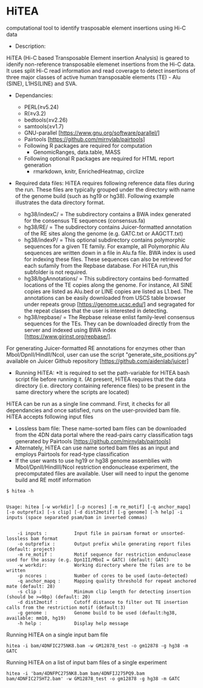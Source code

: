 # HiTEA
computational tool to identify trasposable element insertions using Hi-C data


- Description:

HiTEA (Hi-C based Transposable Element insertion Analysis) is geared to idenify non-reference transposable elemenet insertions from the Hi-C data. It uses split Hi-C read information and read coverage to detect insertions of three major classes of active human transposable elements (TE) - Alu (SINE), L1HS(LINE) and SVA.


- Dependancies:
  - PERL(≥v5.24)
  - R(≥v3.2)
  - bedtools(≥v2.26)
  - samtools(≥v1.7)
  - GNU-parallel [https://www.gnu.org/software/parallel/]
  - Pairtools [https://github.com/mirnylab/pairtools]
  - Following R packages are required for computation
    - GenomicRanges, data.table, MASS
  - Following optional R packages are required for HTML report generation
    - rmarkdown, knitr, EnrichedHeatmap, circlize
 
 - Required data files:
 HiTEA requires following reference data files during the run. These files are typically grouped under the directory with name of the genome build (such as hg19 or hg38). Following example illustrates the data directory format. 
   - hg38/indexC/        = The subdirectory contains a BWA index generated for the consensus TE sequences (consensus.fa)
   - hg38/RE/            = The subdirectory contains Juicer-formatted annotation of the RE sites along the genome (e.g. GATC.txt or AAGCTT.txt) 
   - hg38/indexP/        = This optional subdirectory contains polymorphic sequences for a given TE family. For example, all Polymorphic Alu sequences are written down in a file in Alu.fa file. BWA index is used for indexing these files. These sequences can also be retrieved for each sufamily from the Repbase database. For HiTEA run,this subfolder is not required.  
   - hg38/bgAnnotations/ = This subdirectory contains bed-formatted locations of the TE copies along the genome. For instance, All SINE copies are listed as Alu.bed or LINE copies are listed as L1.bed. The annotations can be easily downloaded from USCS table browser under repeats group [https://genome.ucsc.edu/] and segragated for the repeat classes that the user is interested in detecting.
   - hg38/repbase/       = The Repbase release enlist family-level consensus sequences for the TEs. They can be downloaded directly from the server and indexed using BWA index [https://www.girinst.org/repbase/]. 

 For generating Juicer-formatted RE annotations for enzymes other than MboI/DpnII/HindII/NcoI, user can use the script "generate_site_positions.py" available on Juicer Github repository [https://github.com/aidenlab/juicer] 
 
 
 
- Running HiTEA:
  *It is required to set the path-variable for HiTEA bash script file before running it.
  (At present, HiTEA requires that the data directory (i.e. directory containing reference files) to be present in the same directory where the scripts are located)  
 
 HiTEA can be run as a single line command. First, it checks for all dependancies and once satisfied, runs on the user-provided bam file. HiTEA accepts following input files
  - Lossless bam file: These name-sorted bam files can be downloaded from the 4DN data portal where the read-pairs carry classification tags generated by Pairtools [https://github.com/mirnylab/pairtools]
  - Alternately, HiTEA can use name sorted bam files as an input and employs Pairtools for read-type classification
  - If the user wants to use hg19 or hg38 genome assemblies with MboI/DpnII/HindIII/NcoI restriction endonuclease experiment, the precomputated files are available. User will need to input the genome build and RE motif information
  
```
$ hitea -h


Usage: hitea [-w workdir] [-p ncores] [-m re_motif] [-q anchor_mapq] [-o outprefix] [-s clip] [-d dist2motif] [-g genome] [-h help] -i inputs (space separated psam/bam in inverted commas)


    -i inputs :          Input file in pairsam format or unsorted-lossless bam format
    -o outprefix :       Output prefix while generating report files (default: project)
    -m re_motif :        Motif sequence for restriction endunuclease used for the assay (e.g. Dpn1II/MboI = GATC) (default: GATC)
    -w workdir:          Working directory where the files are to be written
    -p ncores :          Number of cores to be used (auto-detected)
    -q anchor_mapq :     Mapping quality threshold for repeat anchored mate (default: 28)
    -s clip :            Minimum clip length for detecting insertion (should be >=9bp) (default: 20)
    -d dist2motif :      Cutoff distance to filter out TE insertion calls from the restriction motif (default:3)
    -g genome :          Genome build to be used (default:hg38, available: mm10, hg19)
    -h help :            Display help message

```
  
Running HiTEA on a single input bam file
```
hitea -i bam/4DNFIC275NK8.bam -w GM12878_test -o gm12878 -g hg38 -m GATC
```

Running HiTEA on a list of input bam files of a single experiment
```
hitea -i 'bam/4DNFPC275NK8.bam bam/4DNFIJ275PQ9.bam bam/4DNFIC275HT2.bam' -w GM12878_test -o gm12878 -g hg38 -m GATC
```
  
